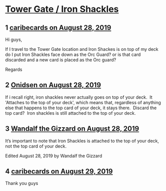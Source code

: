 # [Tower Gate / Iron Shackles](https://community.fantasyflightgames.com/topic/299376-tower-gate-iron-shackles/)

## 1 [caribecards on August 28, 2019](https://community.fantasyflightgames.com/topic/299376-tower-gate-iron-shackles/?do=findComment&comment=3772641)

Hi guys, 

If I travel to the Tower Gate location and Iron Shackes is on top of my deck do I put Iron Shackles face down as the Orc Guard? or is that card discarded and a new card is placed as the Orc guard?

Regards

## 2 [Onidsen on August 28, 2019](https://community.fantasyflightgames.com/topic/299376-tower-gate-iron-shackles/?do=findComment&comment=3772643)

If i recall right, iron shackles never actually goes on top of your deck.  It 'Attaches to the top of your deck', which means that, regardless of anything else that happens to the top card of your deck, it stays there.  Discard the top card?  Iron shackles is still attached to the top of your deck.

## 3 [Wandalf the Gizzard on August 28, 2019](https://community.fantasyflightgames.com/topic/299376-tower-gate-iron-shackles/?do=findComment&comment=3772863)

It’s important to note that Iron Shackles is attached to the top of your deck, not the top card of your deck.

Edited August 28, 2019 by Wandalf the Gizzard

## 4 [caribecards on August 29, 2019](https://community.fantasyflightgames.com/topic/299376-tower-gate-iron-shackles/?do=findComment&comment=3773505)

Thank you guys

